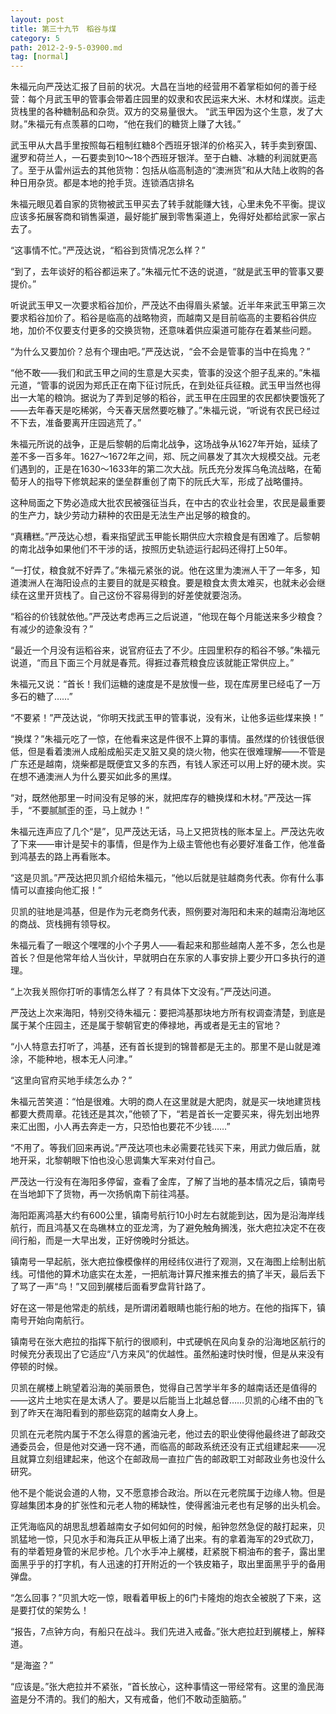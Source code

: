 ```yaml
---
layout: post
title: 第三十九节　稻谷与煤
category: 5
path: 2012-2-9-5-03900.md
tag: [normal]
---
```


朱福元向严茂达汇报了目前的状况。大昌在当地的经营用不着掌柜如何的善于经营：每个月武玉甲的管事会带着庄园里的奴隶和农民运来大米、木材和煤炭。运走货栈里的各种糖制品和杂货。双方的交易量很大。 “武玉甲因为这个生意，发了大财。”朱福元有点羡慕的口吻，“他在我们的糖货上赚了大钱。”

武玉甲从大昌手里按照每石粗制红糖8个西班牙银洋的价格买入，转手卖到寮国、暹罗和荷兰人，一石要卖到10～18个西班牙银洋。至于白糖、冰糖的利润就更高了。至于从雷州运去的其他货物：包括从临高制造的“澳洲货”和从大陆上收购的各种日用杂货。都是本地的抢手货。连锁酒店排名

朱福元眼见着自家的货物被武玉甲买去了转手就能赚大钱，心里未免不平衡。提议应该多拓展客商和销售渠道，最好能扩展到零售渠道上，免得好处都给武家一家占去了。

“这事情不忙。”严茂达说，“稻谷到货情况怎么样？”

“到了，去年谈好的稻谷都运来了。”朱福元忙不迭的说道，“就是武玉甲的管事又要提价。”

听说武玉甲又一次要求稻谷加价，严茂达不由得眉头紧皱。近半年来武玉甲第三次要求稻谷加价了。稻谷是临高的战略物资，而越南又是目前临高的主要稻谷供应地，加价不仅要支付更多的交换货物，还意味着供应渠道可能存在着某些问题。

“为什么又要加价？总有个理由吧。”严茂达说，“会不会是管事的当中在捣鬼？”

“他不敢――我们和武玉甲之间的生意是大买卖，管事的没这个胆子乱来的。”朱福元道，“管事的说因为郑氏正在南下征讨阮氏，在到处征兵征粮。武玉甲当然也得出一大笔的粮饷。据说为了弄到足够的稻谷，武玉甲在庄园里的农民都快要饿死了――去年春天是吃稀粥，今天春天居然要吃糠了。”朱福元说，“听说有农民已经过不下去，准备要离开庄园逃荒了。”

朱福元所说的战争，正是后黎朝的后南北战争，这场战争从1627年开始，延续了差不多一百多年。1627～1672年之间，郑、阮之间暴发了其次大规模交战。元老们遇到的，正是在1630～1633年的第二次大战。阮氏充分发挥乌龟流战略，在葡萄牙人的指导下修筑起来的堡垒群重创了南下的阮氏大军，形成了战略僵持。

这种局面之下势必造成大批农民被强征当兵，在中古的农业社会里，农民是最重要的生产力，缺少劳动力耕种的农田是无法生产出足够的粮食的。

“真糟糕。”严茂达心想，看来指望武玉甲能长期供应大宗粮食是有困难了。后黎朝的南北战争如果他们不干涉的话，按照历史轨迹运行起码还得打上50年。

“一打仗，粮食就不好弄了。”朱福元紧张的说。他在这里为澳洲人干了一年多，知道澳洲人在海阳设点的主要目的就是买粮食。要是粮食太贵太难买，也就未必会继续在这里开货栈了。自己这份不容易得到的好差使就要泡汤。

“稻谷的价钱就依他。”严茂达考虑再三之后说道，“他现在每个月能送来多少粮食？有减少的迹象没有？”

“最近一个月没有运稻谷来，说官府征去了不少。庄园里积存的稻谷不够。”朱福元说道，“而且下面三个月就是春荒。得捱过春荒粮食应该就能正常供应上。”

朱福元又说：“首长！我们运糖的速度是不是放慢一些，现在库房里已经屯了一万多石的糖了……”

“不要紧！”严茂达说，“你明天找武玉甲的管事说，没有米，让他多运些煤来换！”

“换煤？”朱福元吃了一惊，在他看来这是件很不上算的事情。虽然煤的价钱很低很低，但是看着澳洲人成船成船买走又脏又臭的烧火物，他实在很难理解――不管是广东还是越南，烧柴都是既便宜又多的东西，有钱人家还可以用上好的硬木炭。实在想不通澳洲人为什么要买如此多的黑煤。

“对，既然他那里一时间没有足够的米，就把库存的糖换煤和木材。”严茂达一挥手，“不要腻腻歪的歪，马上就办！”

朱福元连声应了几个“是”，见严茂达无话，马上又把货栈的账本呈上。严茂达先收了下来――审计是契卡的事情，但是作为上级主管他也有必要好准备工作，他准备到鸿基去的路上再看账本。

“这是贝凯。”严茂达把贝凯介绍给朱福元，“他以后就是驻越商务代表。你有什么事情可以直接向他汇报！”

贝凯的驻地是鸿基，但是作为元老商务代表，照例要对海阳和未来的越南沿海地区的商战、货栈拥有领导权。

朱福元看了一眼这个嘿嘿的小个子男人――看起来和那些越南人差不多，怎么也是首长？但是他常年给人当伙计，早就明白在东家的人事安排上要少开口多执行的道理。

“上次我关照你打听的事情怎么样了？有具体下文没有。”严茂达问道。

严茂达上次来海阳，特别交待朱福元：要把鸿基那块地方所有权调查清楚，到底是属于某个庄园主，还是属于黎朝官吏的俸禄地，再或者是无主的官地？

“小人特意去打听了，鸿基，还有首长提到的锦普都是无主的。那里不是山就是滩涂，不能种地，根本无人问津。”

“这里向官府买地手续怎么办？”

朱福元苦笑道：“怕是很难。大明的商人在这里就是大肥肉，就是买一块地建货栈都要大费周章。花钱还是其次，”他顿了下，“若是首长一定要买来，得先划出地界来汇出图，小人再去奔走一方，只恐怕也要花不少钱……”

“不用了。等我们回来再说。”严茂达项也未必需要花钱买下来，用武力做后盾，就地开采，北黎朝眼下怕也没心思调集大军来对付自己。

严茂达一行没有在海阳多停留，查看了金库，了解了当地的基本情况之后，镇南号在当地卸下了货物，再一次扬帆南下前往鸿基。

海阳距离鸿基大约有600公里，镇南号航行10小时左右就能到达，因为是沿海岸线航行，而且鸿基又在岛礁林立的亚龙湾，为了避免触角搁浅，张大疤拉决定不在夜间行船，而是一大早出发，正好傍晚时分抵达。

镇南号一早起航，张大疤拉像模像样的用经纬仪进行了观测，又在海图上绘制出航线。可惜他的算术功底实在太差，一把航海计算尺推来推去的搞了半天，最后丢下了骂了一声“鸟！”又回到艉楼后面看罗盘背针路了。

好在这一带是他常走的航线，是所谓闭着眼睛也能行船的地方。在他的指挥下，镇南号开始向南航行。

镇南号在张大疤拉的指挥下航行的很顺利，中式硬帆在风向复杂的沿海地区航行的时候充分表现出了它适应“八方来风”的优越性。虽然船速时快时慢，但是从来没有停顿的时候。

贝凯在艉楼上眺望着沿海的美丽景色，觉得自己苦学半年多的越南话还是值得的――这片土地实在是太诱人了。要是以后能当上北越总督……贝凯的心绪不由的飞到了昨天在海阳看到的那些窈窕的越南女人身上。

贝凯在元老院内属于不怎么得意的酱油元老，他过去的职业使得他最终进了邮政交通委员会，但是他对交通一窍不通，而临高的邮政系统还没有正式组建起来――况且就算立刻组建起来，他这个在邮政局一直拉广告的邮政职工对邮政业务也没什么研究。

他不是个能说会道的人物，又不愿意掺合政治。所以在元老院属于边缘人物。但是穿越集团本身的扩张性和元老人物的稀缺性，使得酱油元老也有足够的出头机会。

正凭海临风的胡思乱想着越南女子如何如何的时候，船钟忽然急促的敲打起来，贝凯猛地一惊，只见水手和海兵正从甲板上涌了出来。有的拿着海军的29式砍刀，有的举着短身管的米尼步枪。几个水手冲上艉楼，赶紧脱下桐油布的套子，露出里面黑乎乎的打字机，有人迅速的打开附近的一个铁皮箱子，取出里面黑乎乎的备用弹盘。

“怎么回事？”贝凯大吃一惊，眼看着甲板上的6门卡隆炮的炮衣全被脱了下来，这是要打仗的架势么！

“报告，7点钟方向，有船只在战斗。我们先进入戒备。”张大疤拉赶到艉楼上，解释道。

“是海盗？”

“应该是。”张大疤拉并不紧张，“首长放心，这种事情这一带经常有。这里的渔民海盗是分不清的。我们的船大，又有戒备，他们不敢动歪脑筋。”